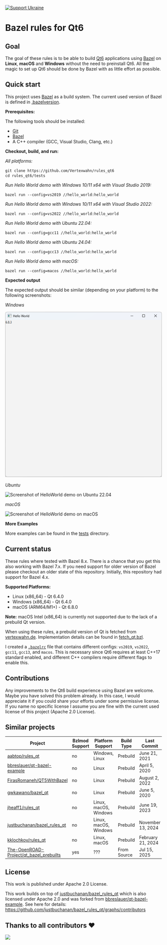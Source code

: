
<!--
SPDX-FileCopyrightText: 2022-2025 Julian Amann <dev@vertexwahn.de>
SPDX-License-Identifier: Apache-2.0
-->

[![Support Ukraine](https://img.shields.io/badge/Support-Ukraine-FFD500?style=flat&labelColor=005BBB)](https://opensource.fb.com/support-ukraine)

# Bazel rules for Qt6

## Goal 

The goal of these rules is to be able to build [Qt6](https://www.qt.io/product/qt6) applications using [Bazel](https://bazel.build/) on **Linux**, **macOS** and **Windows** without the need to preinstall Qt6. 
All the magic to set up Qt6 should be done by Bazel with as little effort as possible.

## Quick start

This project uses [Bazel](https://bazel.build/) as a build system. 
The current used version of Bazel is defined in [.bazelversion](tests/.bazelversion).

**Prerequisites:**

The following tools should be installed:
- [Git](https://git-scm.com/)
- [Bazel](https://bazel.build/install)
- A C++ compiler (GCC, Visual Studio, Clang, etc.)

**Checkout, build, and run:**

*All platforms:*

```shell
git clone https://github.com/Vertexwahn/rules_qt6
cd rules_qt6/tests
```

*Run Hello World demo with Windows 10/11 x64 with Visual Studio 2019:*

```shell
bazel run --config=vs2019 //hello_world:hello_world
```

*Run Hello World demo with Windows 10/11 x64 with Visual Studio 2022:*

```shell
bazel run --config=vs2022 //hello_world:hello_world
```

*Run Hello World demo with Ubuntu 22.04:*

```shell
bazel run --config=gcc11 //hello_world:hello_world
```

*Run Hello World demo with Ubuntu 24.04:*

```shell
bazel run --config=gcc13 //hello_world:hello_world
```

*Run Hello World demo with macOS:*

```shell
bazel run --config=macos //hello_world:hello_world
```

**Expected output**

The expected output should be similar (depending on your platform) to the following screenshots:

*Windows*

![Screenshot of HelloWorld demo on Windows 11](/docs/screenshots/hello_world_Windows11.png)

*Ubuntu*

![Screenshot of HelloWorld demo on Ubuntu 22.04](/docs/screenshots/hello_world_Ubuntu22.04.png)

*macOS*

![Screenshot of HelloWorld demo on macOS](/docs/screenshots/hello_world_macOS12_M1.png)

**More Examples**

More examples can be found in the [tests](tests) directory.

## Current status

These rules where tested with Bazel 8.x.
There is a chance that you get this also working with Bazel 7.x.
If you need support for older version of Bazel please checkout an older state of this repository.
Initially, this repository had support for Bazel 4.x.

**Supported Platforms:**
- Linux (x86_64) - Qt 6.4.0
- Windows (x86_64) - Qt 6.4.0  
- macOS (ARM64/M1+) - Qt 6.8.0

**Note:** macOS Intel (x86_64) is currently not supported due to the lack of a prebuild Qt version.

When using these rules, 
a prebuild version of Qt is fetched from [vertexwahn.de](https://vertexwahn.de/).
Implementation details can be found in [fetch_qt.bzl](fetch_qt.bzl).

I created a [`.bazelrc`](tests/.bazelrc) file that contains different configs: `vs2019`, `vs2022`, `gcc11`, `gcc13`, and `macos`.
This is necessary since Qt6 requires at least C++17 standard enabled, and different C++ compilers require different flags to enable this.

## Contributions

Any improvements to the Qt6 build experience using Bazel are welcome. 
Maybe you have solved this problem already. 
In this case, 
I would appreciate it if you could share your efforts under some permissive license.
If you name no specific license I assume you are fine with the current used license of this project (Apache 2.0 License).

## Similar projects

| Project                                                                                               | Bzlmod Support | Platform Support      | Build Type  | Last Commit       |
| ----------------------------------------------------------------------------------------------------- | -------------- | --------------------- | ----------- | ----------------- |
| [aabtop/rules_qt](https://github.com/aabtop/rules_qt)                                                 | no             | Windows, Linux        | Prebuild    | June 21, 2021     |
| [bbreslauer/qt-bazel-example](https://github.com/bbreslauer/qt-bazel-example)                         | no             | Linux                 | Prebuild    | April 5, 2020     |
| [FirasRomaneh/QT5WithBazel](https://github.com/FirasRomaneh/QT5WithBazel)                             | no             | Linux                 | Prebuild    | August 2, 2022    |
| [gwkawano/bazel_qt](https://github.com/gwkawano/bazel_qt)                                             | no             | Linux                 | Prebuild    | June 5, 2020      |
| [jheaff1/rules_qt](https://github.com/jheaff1/rules_qt)                                               | no             | Linux, macOS, Windows | Prebuild    | June 19, 2023     |
| [justbuchanan/bazel_rules_qt](https://github.com/justbuchanan/bazel_rules_qt)                         | no             | Linux, macOS, Windows | Prebuild    | November 13, 2024 |
| [kklochkov/rules_qt](https://github.com/kklochkov/rules_qt)                                           | no             | Linux, macOS          | Prebuild    | February 21, 2024 |
| [The-OpenROAD-Project/qt_bazel_prebuilts](https://github.com/The-OpenROAD-Project/qt_bazel_prebuilts) | yes            | ???                   | From Source | Jul 15, 2025      |

## License

This work is published under Apache 2.0 License.

This work builds on top of [justbuchanan/bazel_rules_qt](https://github.com/justbuchanan/bazel_rules_qt) which is also licensed under Apache 2.0 and 
was forked from [bbreslauer/qt-bazel-example](https://github.com/bbreslauer/qt-bazel-example).
See here for details: https://github.com/justbuchanan/bazel_rules_qt/graphs/contributors

## Thanks to all contributors ❤

 <a href = "https://github.com/Vertexwahn/rules_qt6/graphs/contributors">
   <img src = "https://contrib.rocks/image?repo=Vertexwahn/rules_qt6"/>
 </a>
